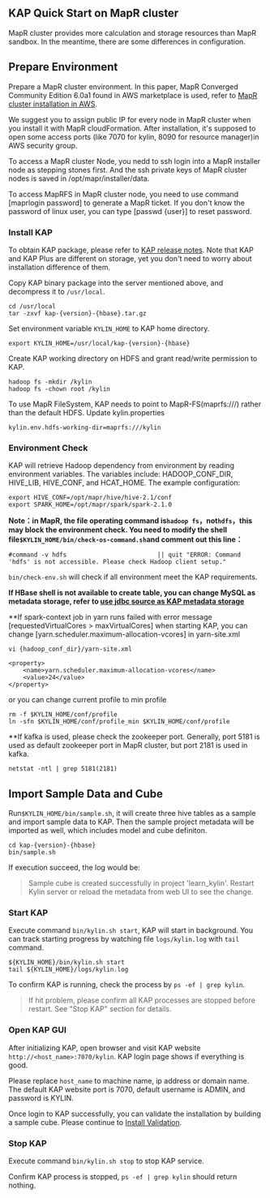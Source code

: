## KAP Quick Start on MapR cluster

MapR cluster provides more calculation and storage resources than MapR sandbox. In the meantime, there are some differences in configuration. 

## Prepare Environment

Prepare a MapR cluster environment. In this paper, MapR Converged Community Edition 6.0a1 found in AWS marketplace is used, refer to [MapR cluster installation in AWS](https://aws.amazon.com/marketplace/pp/B010GJS5WO?qid=1522845995210&sr=0-4&ref_=srh_res_product_title).

We suggest you to assign public IP for every node in MapR cluster when you install it with MapR cloudFormation. After installation, it's supposed to open some access ports (like 7070 for kylin, 8090 for resource manager)in AWS security group.

To access a MapR cluster Node, you nedd to ssh login into a MapR installer node as stepping stones first. And the ssh private keys of MapR cluster nodes is saved in /opt/mapr/installer/data.

To access MapRFS in MapR cluster node, you need to use command [maprlogin password] to generate a MapR ticket. If you don't know the password of linux user, you can type [passwd {user}] to reset password.

### Install KAP

To obtain KAP package, please refer to [KAP release notes]((../release/README.md)). Note that KAP and KAP Plus are different on storage, yet you don't need to worry about installation difference of them.

Copy KAP binary package into the server mentioned above, and decompress it to `/usr/local`.

```shell
cd /usr/local
tar -zxvf kap-{version}-{hbase}.tar.gz 
```

Set environment variable `KYLIN_HOME` to KAP home directory.

```shell
export KYLIN_HOME=/usr/local/kap-{version}-{hbase}
```

Create KAP working directory on HDFS and grant read/write permission to KAP.

```shell
hadoop fs -mkdir /kylin
hadoop fs -chown root /kylin
```

To use MapR FileSystem, KAP needs to point to MapR-FS(maprfs:///) rather than the default HDFS. Update kylin.properties

```
kylin.env.hdfs-working-dir=maprfs:///kylin
```

### Environment Check

KAP will retrieve Hadoop dependency from environment by reading environment variables. The variables include: HADOOP_CONF_DIR, HIVE_LIB, HIVE_CONF, and HCAT_HOME. The example configuration:

```shell
export HIVE_CONF=/opt/mapr/hive/hive-2.1/conf
export SPARK_HOME=/opt/mapr/spark/spark-2.1.0
```

**Note：in MapR, the file operating command is`hadoop fs`，not`hdfs`，this may block the environment check. You need to modify the shell file`$KYLIN_HOME/bin/check-os-command.sh`and comment out this line：**

```shell
#command -v hdfs                         || quit "ERROR: Command 'hdfs' is not accessible. Please check Hadoop client setup."
```

``bin/check-env.sh`` will check if all environment meet the KAP requirements.

**If HBase shell is not available to create table, you can change MySQL as metadata storage, refer to [use jdbc source as KAP metadata storage](http://docs.kyligence.io/v2.5/zh-cn/config/metadata_jdbc.cn.html)**

**If spark-context job in yarn runs failed with error message [requestedVirtualCores > maxVirtualCores] when starting KAP, you can change [yarn.scheduler.maximum-allocation-vcores] in yarn-site.xml 
``` shell
vi {hadoop_conf_dir}/yarn-site.xml
```
```
<property>
	<name>yarn.scheduler.maximum-allocation-vcores</name>
	<value>24</value>
</property>
```
or you can change current profile to min profile
```shell
rm -f $KYLIN_HOME/conf/profile
ln -sfn $KYLIN_HOME/conf/profile_min $KYLIN_HOME/conf/profile
```
**If kafka is used, please check the zookeeper port. Generally, port 5181 is used as default zookeeper port in MapR cluster, but port 2181 is used in kafka.  
```shell
netstat -ntl | grep 5181(2181)
```

## Import Sample Data and Cube

Run`$KYLIN_HOME/bin/sample.sh`, it will create three hive tables as a sample and import sample data to KAP. Then the sample project metadata will be imported as well, which includes model and cube definiton. 

```shell
cd kap-{version}-{hbase}
bin/sample.sh
```

If execution succeed, the log would be:

> Sample cube is created successfully in project 'learn_kylin'.
> Restart Kylin server or reload the metadata from web UI to see the change.

### Start KAP

Execute command `bin/kylin.sh start`, KAP will start in background. You can track starting progress by watching file `logs/kylin.log` with `tail` command.

```shell
${KYLIN_HOME}/bin/kylin.sh start
tail ${KYLIN_HOME}/logs/kylin.log
```

To confirm KAP is running, check the process by `ps -ef | grep kylin`.

> If hit problem, please confirm all KAP processes are stopped before restart. See "Stop KAP" section for details.

### Open KAP GUI

After initializing KAP, open browser and visit KAP website `http://<host_name>:7070/kylin`. KAP login page shows if everything is good. 

Please replace `host_name` to machine name, ip address or domain name. The default KAP website port is 7070, default username is ADMIN, and password is KYLIN.

Once login to KAP successfully, you can validate the installation by building a sample cube. Please continue to [Install Validation](install_validate.en.md).

### Stop KAP
Execute command `bin/kylin.sh stop` to stop KAP service.

Confirm KAP process is stopped, `ps -ef | grep kylin` should return nothing.